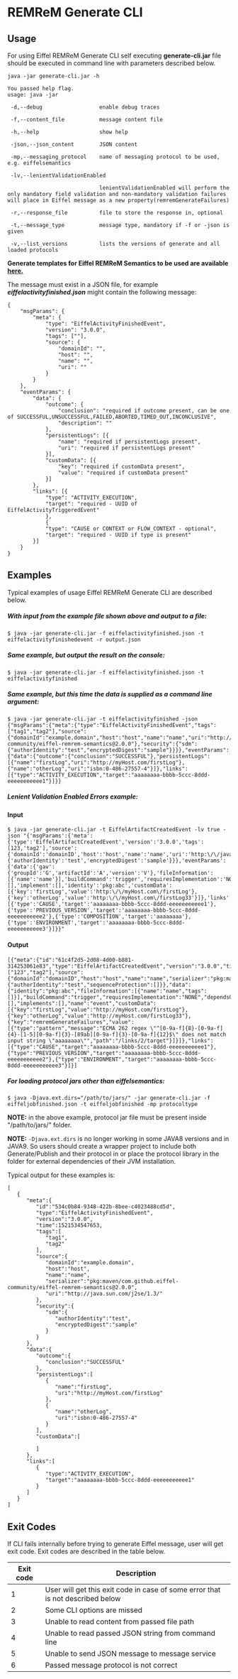 # REMReM Generate CLI

## Usage

For using Eiffel REMReM Generate CLI self executing **generate-cli.jar** file should be executed in command line with parameters described below.

```
java -jar generate-cli.jar -h

You passed help flag.
usage: java -jar

 -d,--debug                  enable debug traces

 -f,--content_file           message content file

 -h,--help                   show help

 -json,--json_content        JSON content

 -mp,--messaging_protocol    name of messaging protocol to be used, e.g. eiffelsemantics

 -lv,--lenientValidationEnabled

                             lenientValidationEnabled will perform the only mandatory field validation and non-mandatory validation failures will place in Eiffel message as a new property(remremGenerateFailures)

 -r,--response_file          file to store the response in, optional

 -t,--message_type           message type, mandatory if -f or -json is given

 -v,--list_versions          lists the versions of generate and all loaded protocols
 ```


**Generate templates for Eiffel REMReM Semantics to be used are available [here.](https://github.com/eiffel-community/eiffel-remrem-semantics)**

The message must exist in a JSON file, for example **_eiffelactivityfinished.json_** might contain the following message:

```
{
    "msgParams": {
        "meta": {
            "type": "EiffelActivityFinishedEvent",
            "version": "3.0.0",
            "tags": [""],
            "source": {
                "domainId": "",
                "host": "",
                "name": "",
                "uri": ""
            }
        }
    },
    "eventParams": {
        "data": {
            "outcome": {
                "conclusion": "required if outcome present, can be one of SUCCESSFUL,UNSUCCESSFUL,FAILED,ABORTED,TIMED_OUT,INCONCLUSIVE",
                "description": ""
            },
            "persistentLogs": [{
                "name": "required if persistentLogs present",
                "uri": "required if persistentLogs present"
            }],
            "customData": [{
                "key": "required if customData present",
                "value": "required if customData present"
            }]
        },
        "links": [{
            "type": "ACTIVITY_EXECUTION",
            "target": "required - UUID of EiffelActivityTriggeredEvent"
            },
            {
            "type": "CAUSE or CONTEXT or FLOW_CONTEXT - optional",
            "target": "required - UUID if type is present"
        }]
    }
}
```

## Examples

Typical examples of usage Eiffel REMReM Generate CLI are described below.

##### With input from the example file shown above and output to a file:

```
$ java -jar generate-cli.jar -f eiffelactivityfinished.json -t eiffelactivityfinishedevent -r output.json
```

##### Same example, but output the result on the console:

```
$ java -jar generate-cli.jar -f eiffelactivityfinished.json -t eiffelactivityfinished
```

##### Same example, but this time the data is supplied as a command line argument:

```
$ java -jar generate-cli.jar -t eiffelactivityfinished -json {"msgParams":{"meta":{"type":"EiffelActivityFinishedEvent","tags":["tag1","tag2"],"source":{"domainId":"example.domain","host":"host","name":"name","uri":"http://java.sun.com/j2se/1.3/","serializer":"pkg:maven/com.github.eiffel-community/eiffel-remrem-semantics@2.0.0"},"security":{"sdm":{"authorIdentity":"test","encryptedDigest":"sample"}}}},"eventParams":{"data":{"outcome":{"conclusion":"SUCCESSFUL"},"persistentLogs":[{"name":"firstLog","uri":"http://myHost.com/firstLog"},{"name":"otherLog","uri":"isbn:0-486-27557-4"}]},"links":[{"type":"ACTIVITY_EXECUTION","target":"aaaaaaaa-bbbb-5ccc-8ddd-eeeeeeeeeee1"}]}}
```

##### Lenient Validation Enabled Errors example:

#### Input
```
$ java -jar generate-cli.jar -t EiffelArtifactCreatedEvent -lv true -json "{'msgParams':{'meta':{'type':'EiffelArtifactCreatedEvent','version':'3.0.0','tags':[123,'tag2'],'source':{'domainId':'domainID','host':'host','name':'name','uri':'http:\/\/java.sun.com\/j2se\/1.3\/','serializer':'pkg:maven'},'security':{'authorIdentity':'test','encryptedDigest':'sample'}}},'eventParams':{'data':{'gav':{'groupId':'G','artifactId':'A','version':'V'},'fileInformation':[{'name':'name'}],'buildCommand':'trigger','requiresImplementation':'NONE','name':'event','dependsOn':[],'implement':[],'identity':'pkg:abc','customData':[{'key':'firstLog','value':'http:\/\/myHost.com\/firstLog'},{'key':'otherLog','value':'http:\/\/myHost.com\/firstLog33'}]},'links':[{'type':'CAUSE','target':'aaaaaaaa-bbbb-5ccc-8ddd-eeeeeeeeeee1'},{'type':'PREVIOUS_VERSION','target':'aaaaaaaa-bbbb-5ccc-8ddd-eeeeeeeeeee2'},{'type':'COMPOSITION','target':'aaaaaaaa'},{'type':'ENVIRONMENT','target':'aaaaaaaa-bbbb-5ccc-8ddd-eeeeeeeeeee3'}]}}"
```
#### Output

```
[{"meta":{"id":"61c4f2d5-2d08-4d00-b881-314253061e83","type":"EiffelArtifactCreatedEvent","version":"3.0.0","time":1596712126955,"tags":["123","tag2"],"source":{"domainId":"domainID","host":"host","name":"name","serializer":"pkg:maven","uri":"http://java.sun.com/j2se/1.3/"},"security":{"authorIdentity":"test","sequenceProtection":[]}},"data":{"identity":"pkg:abc","fileInformation":[{"name":"name","tags":[]}],"buildCommand":"trigger","requiresImplementation":"NONE","dependsOn":[],"implements":[],"name":"event","customData":[{"key":"firstLog","value":"http://myHost.com/firstLog"},{"key":"otherLog","value":"http://myHost.com/firstLog33"},{"key":"remremGenerateFailures","value":[{"type":"pattern","message":"ECMA 262 regex \"^[0-9a-f]{8}-[0-9a-f]{4}-[1-5][0-9a-f]{3}-[89ab][0-9a-f]{3}-[0-9a-f]{12}$\" does not match input string \"aaaaaaaa\"","path":"/links/2/target"}]}]},"links":[{"type":"CAUSE","target":"aaaaaaaa-bbbb-5ccc-8ddd-eeeeeeeeeee1"},{"type":"PREVIOUS_VERSION","target":"aaaaaaaa-bbbb-5ccc-8ddd-eeeeeeeeeee2"},{"type":"ENVIRONMENT","target":"aaaaaaaa-bbbb-5ccc-8ddd-eeeeeeeeeee3"}]}]

```

##### For loading protocol jars other than _eiffelsemantics_:

```
$ java -Djava.ext.dirs="/path/to/jars/" -jar generate-cli.jar -f eiffeljobfinished.json -t eiffeljobfinished -mp protocoltype
```

**NOTE:** in the above example, protocol jar file must be present inside "/path/to/jars/" folder.

**NOTE:** `-Djava.ext.dirs` is no longer working in some JAVA8 versions and in JAVA9. So users should create a wrapper project to include both Generate/Publish and their protocol in or place the protocol library in the folder for external dependencies of their JVM installation.

Typical output for these examples is:

```
[
   {
      "meta":{
         "id":"534c0b84-9348-422b-8bee-c4023488cd5d",
         "type":"EiffelActivityFinishedEvent",
         "version":"3.0.0",
         "time":1521534547653,
         "tags":[
            "tag1",
            "tag2"
         ],
         "source":{
            "domainId":"example.domain",
            "host":"host",
            "name":"name",
            "serializer":"pkg:maven/com.github.eiffel-community/eiffel-remrem-semantics@2.0.0",
            "uri":"http://java.sun.com/j2se/1.3/"
         },
         "security":{
            "sdm":{
               "authorIdentity":"test",
               "encryptedDigest":"sample"
            }
         }
      },
      "data":{
         "outcome":{
            "conclusion":"SUCCESSFUL"
         },
         "persistentLogs":[
            {
               "name":"firstLog",
               "uri":"http://myHost.com/firstLog"
            },
            {
               "name":"otherLog",
               "uri":"isbn:0-486-27557-4"
            }
         ],
         "customData":[

         ]
      },
      "links":[
         {
            "type":"ACTIVITY_EXECUTION",
            "target":"aaaaaaaa-bbbb-5ccc-8ddd-eeeeeeeeeee1"
         }
      ]
   }
]       
```

## Exit Codes

If CLI fails internally before trying to generate Eiffel message, user will get exit code. Exit codes are described in the table below.

|  Exit code   |                                     Description                                        |
| -------------| -------------------------------------------------------------------------------------- |
|       1      | User will get this exit code in case of some error that is not described below         |
|       2      | Some CLI options are missed                                                            |
|       3      | Unable to read content from passed file path                                           |
|       4      | Unable to read passed JSON string from command line                                    |
|       5      | Unable to send JSON message to message service                                         |
|       6      | Passed message protocol is not correct                                                 |

